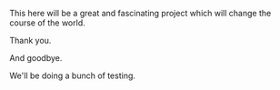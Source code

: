 This here will be a great and fascinating project which will change the course of the world.

Thank you.

And goodbye. 

We'll be doing a bunch of testing.
